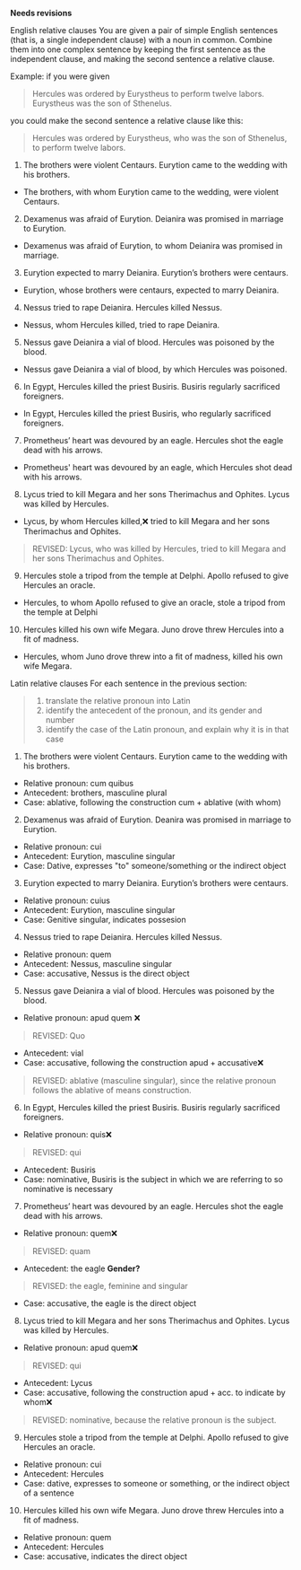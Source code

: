 **Needs revisions**

English relative clauses
You are given a pair of simple English sentences (that is, a single independent clause) with a noun in common. Combine them into one complex sentence by keeping the first sentence as the independent clause, and making the second sentence a relative clause.

Example: if you were given

> Hercules was ordered by Eurystheus to perform twelve labors. Eurystheus was the son of Sthenelus.

you could make the second sentence a relative clause like this:

> Hercules was ordered by Eurystheus, who was the son of Sthenelus, to perform twelve labors.

1. The brothers were violent Centaurs. Eurytion came to the wedding with his brothers.
- The brothers, with whom Eurytion came to the wedding, were violent Centaurs.
2. Dexamenus was afraid of Eurytion. Deianira was promised in marriage to Eurytion.
- Dexamenus was afraid of Eurytion, to whom Deianira was promised in marriage. 
3. Eurytion expected to marry Deianira. Eurytion’s brothers were centaurs.
- Eurytion, whose brothers were centaurs, expected to marry Deianira. 
4. Nessus tried to rape Deianira. Hercules killed Nessus.
- Nessus, whom Hercules killed, tried to rape Deianira.  
5. Nessus gave Deianira a vial of blood. Hercules was poisoned by the blood.
- Nessus gave Deianira a vial of blood, by which Hercules was poisoned. 
6. In Egypt, Hercules killed the priest Busiris. Busiris regularly sacrificed foreigners.
- In Egypt, Hercules killed the priest Busiris, who regularly sacrificed foreigners.
7. Prometheus’ heart was devoured by an eagle. Hercules shot the eagle dead with his arrows.
- Prometheus' heart was devoured by an eagle, which Hercules shot dead with his arrows. 
8. Lycus tried to kill Megara and her sons Therimachus and Ophites. Lycus was killed by Hercules.
- Lycus, by whom Hercules killed,❌ tried to kill Megara and her sons Therimachus and Ophites.
> REVISED: Lycus, who was killed by Hercules, tried to kill Megara and her sons Therimachus and Ophites.  
9. Hercules stole a tripod from the temple at Delphi. Apollo refused to give Hercules an oracle.
- Hercules, to whom Apollo refused to give an oracle, stole a tripod from the temple at Delphi
10. Hercules killed his own wife Megara. Juno drove threw Hercules into a fit of madness.
- Hercules, whom Juno drove threw into a fit of madness, killed his own wife Megara.

Latin relative clauses
For each sentence in the previous section:

> 1. translate the relative pronoun into Latin
> 2. identify the antecedent of the pronoun, and its gender and number
> 3. identify the case of the Latin pronoun, and explain why it is in that case


1. The brothers were violent Centaurs. Eurytion came to the wedding with his brothers.
- Relative pronoun: cum quibus 
- Antecedent: brothers, masculine plural
- Case: ablative, following the construction cum + ablative (with whom)
2. Dexamenus was afraid of Eurytion. Deanira was promised in marriage to Eurytion.
- Relative pronoun: cui
- Antecedent: Eurytion, masculine singular
- Case: Dative, expresses "to" someone/something or the indirect object
3. Eurytion expected to marry Deianira. Eurytion’s brothers were centaurs.
- Relative pronoun: cuius
- Antecedent: Eurytion, masculine singular
- Case: Genitive singular, indicates possesion 
4. Nessus tried to rape Deianira. Hercules killed Nessus.
- Relative pronoun: quem 
- Antecedent: Nessus, masculine singular
- Case: accusative, Nessus is the direct object
5. Nessus gave Deianira a vial of blood. Hercules was poisoned by the blood.
- Relative pronoun: apud quem ❌
> REVISED: Quo
- Antecedent: vial
- Case: accusative, following the construction apud + accusative❌
> REVISED: ablative (masculine singular), since the relative pronoun follows the ablative of means construction. 
6. In Egypt, Hercules killed the priest Busiris. Busiris regularly sacrificed foreigners.
- Relative pronoun: quis❌
> REVISED: qui
- Antecedent: Busiris
- Case: nominative, Busiris is the subject in which we are referring to so nominative is necessary
7. Prometheus’ heart was devoured by an eagle. Hercules shot the eagle dead with his arrows.
- Relative pronoun: quem❌
> REVISED: quam
- Antecedent: the eagle **Gender?**
> REVISED: the eagle, feminine and singular
- Case: accusative, the eagle is the direct object
8. Lycus tried to kill Megara and her sons Therimachus and Ophites. Lycus was killed by Hercules.
- Relative pronoun: apud quem❌
> REVISED: qui
- Antecedent: Lycus 
- Case: accusative, following the construction apud + acc. to indicate by whom❌
> REVISED: nominative, because the relative pronoun is the subject. 
9. Hercules stole a tripod from the temple at Delphi. Apollo refused to give Hercules an oracle.
- Relative pronoun: cui
- Antecedent: Hercules 
- Case: dative, expresses to someone or something, or the indirect object of a sentence 
10. Hercules killed his own wife Megara. Juno drove threw Hercules into a fit of madness.
- Relative pronoun: quem
- Antecedent: Hercules
- Case: accusative, indicates the direct object
